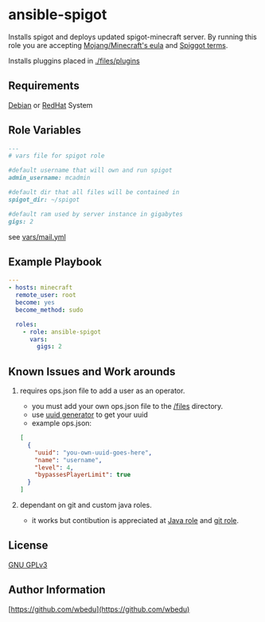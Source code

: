 ansible-spigot
=========
Installs spigot and deploys updated spigot-minecraft server.
By running this role you are accepting [Mojang/Minecraft's eula](https://account.mojang.com/documents/minecraft_eula) and [Spiggot terms](https://www.spigotmc.org/).

Installs pluggins placed in [./files/plugins](./files/plugins)

Requirements
------------
[Debian](https://en.wikipedia.org/wiki/List_of_Linux_distributions#Debian-based) or [RedHat](https://en.wikipedia.org/wiki/List_of_Linux_distributions#RPM-based) System

Role Variables
--------------
```markdown
---
# vars file for spigot role

#default username that will own and run spigot
admin_username: mcadmin

#default dir that all files will be contained in
spigot_dir: ~/spigot

#default ram used by server instance in gigabytes
gigs: 2

```
see [vars/mail.yml](./vars/main.yml)

Example Playbook
----------------

```yml
---
- hosts: minecraft
  remote_user: root
  become: yes
  become_method: sudo

  roles:
    - role: ansible-spigot
      vars:
        gigs: 2
```

Known Issues and Work arounds
-----------------------------

1. requires ops.json file to add a user as an operator.

    * you must add your own ops.json file to the [/files](./files) directory.
    * use [uuid generator](https://mcuuid.net/) to get your uuid
    * example ops.json:
    ```json
    [
      {
        "uuid": "you-own-uuid-goes-here",
        "name": "username",
        "level": 4,
        "bypassesPlayerLimit": true
      }
    ]
    ```

2. dependant on git and custom java roles.
    * it works but contibution is appreciated at [Java role](https://github.com/wbedu/ansible-java) and [git role](https://github.com/wbedu/ansible-git).



License
-------

[GNU GPLv3](https://choosealicense.com/licenses/gpl-3.0/)

Author Information
------------------
[https://github.com/wbedu](https://github.com/wbedu)
